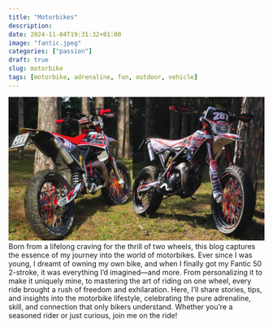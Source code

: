 ```yaml
---
title: "Motorbikes"
description: 
date: 2024-11-04T19:31:32+01:00
image: "fantic.jpeg"
categories: ["passion"]
draft: true
slug: motorbike
tags: [motorbike, adrenaline, fun, outdoor, vehicle]
---
```


![My Fantic 50 Motard](fantic.jpg)
Born from a lifelong craving for the thrill of two wheels, this blog captures the essence of my journey into the world of motorbikes. Ever since I was young, I dreamt of owning my own bike, and when I finally got my Fantic 50 2-stroke, it was everything I’d imagined—and more. From personalizing it to make it uniquely mine, to mastering the art of riding on one wheel, every ride brought a rush of freedom and exhilaration. Here, I’ll share stories, tips, and insights into the motorbike lifestyle, celebrating the pure adrenaline, skill, and connection that only bikers understand. Whether you’re a seasoned rider or just curious, join me on the ride!
